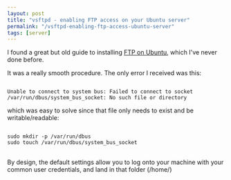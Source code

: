 ```yaml
---
layout: post
title: "vsftpd - enabling FTP access on your Ubuntu server"
permalink: "/vsftpd-enabling-ftp-access-ubuntu-server"
tags: [server]
---
```


I found a great but old guide to installing <a title="vsftpd" href="https://help.ubuntu.com/6.06/ubuntu/serverguide/C/ftp-server.html">FTP on Ubuntu</a>, which I've never done before.

It was a really smooth procedure. The only error I received was this:

<code>
Unable to connect to system bus: Failed to connect to socket /var/run/dbus/system_bus_socket: No such file or directory
</code>

which was easy to solve since that file only needs to exist and be writable/readable:

<pre>
<code>
sudo mkdir -p /var/run/dbus
sudo touch /var/run/dbus/system_bus_socket
</code>
</pre>

By design, the default settings allow you to log onto your machine with your common user credentials, and land in that folder (/home/<user>)
